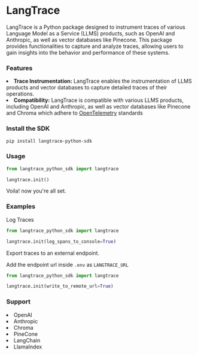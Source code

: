 <h1>LangTrace</h1>

<p>
LangTrace is a Python package designed to instrument traces of various Language Model as a Service (LLMS) products, such as OpenAI and Anthropic, as well as vector databases like Pinecone. This package provides functionalities to capture and analyze traces, allowing users to gain insights into the behavior and performance of these systems.
</p>

<h3>Features</h3>
<li><b>Trace Instrumentation:</b> LangTrace enables the instrumentation of LLMS products and vector databases to capture detailed traces of their operations.</li>

<li><b>Compatibility:</b> LangTrace is compatible with various LLMS products, including OpenAI and Anthropic, as well as vector databases like Pinecone and Chroma which adhere to <a href="https://opentelemetry.io/">OpenTelemetry</a> standards</li>

<h3>
Install the SDK
</h3>

```bash
pip install langtrace-python-sdk
```

<h3>Usage</h3>

```python
from langtrace_python_sdk import langtrace

langtrace.init()
```

<p>Voila! now you're all set.</p>


<h3>Examples</h3>

<p>Log Traces</p>

```python
from langtrace_python_sdk import langtrace

langtrace.init(log_spans_to_console=True)
```

<p>Export traces to an external endpoint.</p>

Add the endpoint url inside ```.env``` as ```LANGTRACE_URL```


```python
from langtrace_python_sdk import langtrace

langtrace.init(write_to_remote_url=True)
```


<h3>
Support


</h3>

<li>
OpenAI</li>

<li>
Anthropic</li>

<li>
Chroma</li>

<li>
PineCone</li>

<li>
LangChain</li>

<li>
LlamaIndex</li>




<!-- <h1 align="center">LangTrace</h1>

Looking for the Typescript version? Check out [langtrace-typescript](https://github.com/Scale3-Labs/langtrace-typescript-sdk).

LangTrace is a set of extensions built on top of [OpenTelemetry](https://opentelemetry.io/) that gives you complete observability over your LLM application. Because it uses OpenTelemetry under the hood.


The repo contains standard OpenTelemetry instrumentations for LLM providers and Vector DBs, while still outputting standard OpenTelemetry data that can be connected to your observability stack.
If you already have OpenTelemetry instrumented, you can just add any of our instrumentations directly.

## 🚀 Getting Started

The easiest way to get started is to use our SDK.

Install the SDK:

```bash
pip install langtrace-python-sdk
```

Then, to start instrumenting your code, just add this line to your code:

```python
from langtrace_python_sdk import langtrace

langtrace.init()
```

That's it. You're now tracing your code with LangTrace!
If you want to see the traces you can enable logging

```python
langtrace.init(log_spans_to_console=True)
```

If you want to export traces to an external endpoint, you will need to add ```LANGTRACE_URL``` to ```.env``` file.
```python
langtrace.init(write_to_remote_url=True)
```



## 🪗 What do we instrument?

LangTrace can instrument everything that [OpenTelemetry already instruments](https://github.com/open-telemetry/opentelemetry-python-contrib/tree/main/instrumentation) - so things like your DB, API calls, and more. On top of that, we built a set of custom extensions that instrument things like your calls to OpenAI or Anthropic, or your Vector DB like Chroma, Pinecone

### LLM Providers

- ✅ OpenAI / Azure OpenAI
- ✅ Anthropic




### Vector DBs

- ✅ Chroma
- ✅ Pinecone

### Frameworks

- ✅ LangChain
- ✅ LlamaIndex



 -->

